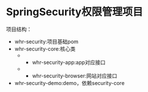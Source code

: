 # SpringSecurity权限管理项目
项目结构：
* whr-security:项目基础pom
* whr-security-core:核心类
    * * whr-security-app:app对应接口
    * * whr-security-browser:网站对应接口
* whr-security-demo:demo，依赖security-core

